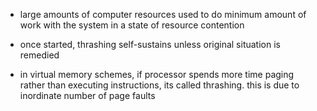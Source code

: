 - large amounts of computer resources used to do minimum amount of work with the system in a state of resource contention
- once started, thrashing self-sustains unless original situation is remedied

- in virtual memory schemes, if processor spends more time paging rather than executing instructions, its called thrashing.
	  this is due to inordinate number of page faults